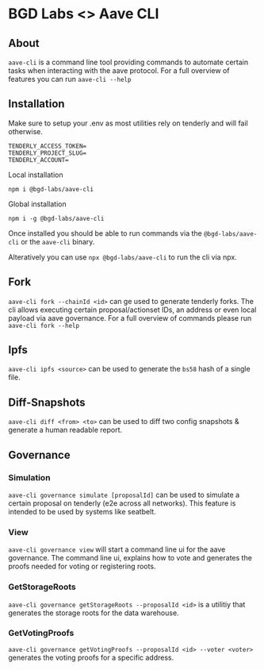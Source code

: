 # BGD Labs <> Aave CLI

## About

`aave-cli` is a command line tool providing commands to automate certain tasks when interacting with the aave protocol.
For a full overview of features you can run `aave-cli --help`

## Installation

Make sure to setup your .env as most utilities rely on tenderly and will fail otherwise.
```
TENDERLY_ACCESS_TOKEN=
TENDERLY_PROJECT_SLUG=
TENDERLY_ACCOUNT=
```

Local installation
```
npm i @bgd-labs/aave-cli
```

Global installation
```
npm i -g @bgd-labs/aave-cli
```

Once installed you should be able to run commands via the `@bgd-labs/aave-cli` or the `aave-cli` binary.

Alteratively you can use `npx @bgd-labs/aave-cli` to run the cli via npx.

## Fork

`aave-cli fork --chainId <id>` can ge used to generate tenderly forks.
The cli allows executing certain proposal/actionset IDs, an address or even local payload via aave governance.
For a full overview of commands please run `aave-cli fork --help`

## Ipfs

`aave-cli ipfs <source>` can be used to generate the `bs58` hash of a single file.

## Diff-Snapshots

`aave-cli diff <from> <to>` can be used to diff two config snapshots & generate a human readable report.

## Governance

### Simulation

`aave-cli governance simulate [proposalId]` can be used to simulate a certain proposal on tenderly (e2e across all networks). This feature is intended to be used by systems like seatbelt.

### View

`aave-cli governance view` will start a command line ui for the aave governance.
The command line ui, explains how to vote and generates the proofs needed for voting or registering roots.

### GetStorageRoots

`aave-cli governance getStorageRoots --proposalId <id>` is a utilitiy that generates the storage roots for the data warehouse.

### GetVotingProofs

`aave-cli governance getVotingProofs --proposalId <id> --voter <voter>` generates the voting proofs for a specific address.
